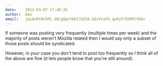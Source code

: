 ```yaml
---
date:    2012-03-07 17:48:35
author:  Dan
email:   jqsAnRt8n5RI.d6CgQq+Vb6TJsE56.AZxVcaF6_qw9jPJ5bRFCVkA=
---
```


If someone was posting very frequently (multiple times per week) and
the majority of posts weren't Mozilla related then I would say only a
subset of those posts should be syndicated.

However, in your case you don't tend to post too frequently so I think
all of the above are fine (it lets people know that you're still
around).
